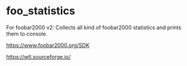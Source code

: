 # foo_statistics
For foobar2000 v2: Collects all kind of foobar2000 statistics and prints them to console.

https://www.foobar2000.org/SDK

https://wtl.sourceforge.io/
